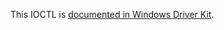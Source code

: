 This IOCTL is [documented in Windows Driver Kit](https://learn.microsoft.com/en-us/windows-hardware/drivers/ddi/mountmgr/ni-mountmgr-ioctl_mountmgr_delete_points_dbonly).
